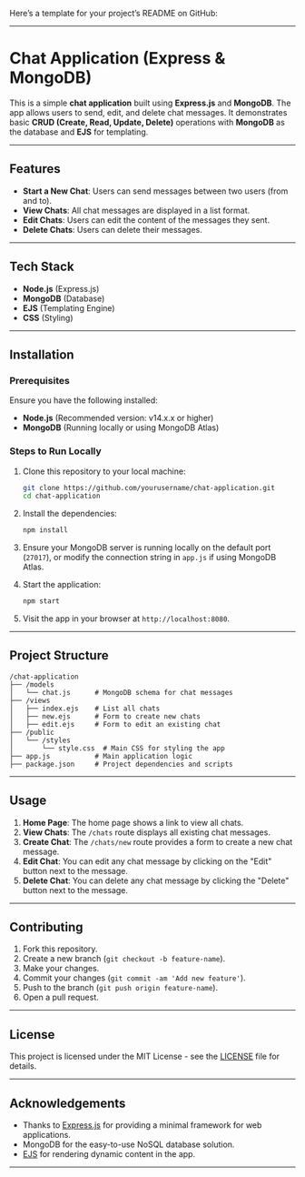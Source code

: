 Here’s a template for your project’s README on GitHub:

---

# Chat Application (Express & MongoDB)

This is a simple **chat application** built using **Express.js** and **MongoDB**. The app allows users to send, edit, and delete chat messages. It demonstrates basic **CRUD (Create, Read, Update, Delete)** operations with **MongoDB** as the database and **EJS** for templating.

---

## Features

- **Start a New Chat**: Users can send messages between two users (from and to).
- **View Chats**: All chat messages are displayed in a list format.
- **Edit Chats**: Users can edit the content of the messages they sent.
- **Delete Chats**: Users can delete their messages.

---

## Tech Stack

- **Node.js** (Express.js)
- **MongoDB** (Database)
- **EJS** (Templating Engine)
- **CSS** (Styling)

---

## Installation

### Prerequisites

Ensure you have the following installed:

- **Node.js** (Recommended version: v14.x.x or higher)
- **MongoDB** (Running locally or using MongoDB Atlas)

### Steps to Run Locally

1. Clone this repository to your local machine:

   ```bash
   git clone https://github.com/yourusername/chat-application.git
   cd chat-application
   ```

2. Install the dependencies:

   ```bash
   npm install
   ```

3. Ensure your MongoDB server is running locally on the default port (`27017`), or modify the connection string in `app.js` if using MongoDB Atlas.

4. Start the application:

   ```bash
   npm start
   ```

5. Visit the app in your browser at `http://localhost:8080`.

---

## Project Structure

```
/chat-application
├── /models
│   └── chat.js      # MongoDB schema for chat messages
├── /views
│   ├── index.ejs    # List all chats
│   ├── new.ejs      # Form to create new chats
│   ├── edit.ejs     # Form to edit an existing chat
├── /public
│   └── /styles
│       └── style.css  # Main CSS for styling the app
├── app.js           # Main application logic
├── package.json     # Project dependencies and scripts
```

---

## Usage

1. **Home Page**: The home page shows a link to view all chats.
2. **View Chats**: The `/chats` route displays all existing chat messages.
3. **Create Chat**: The `/chats/new` route provides a form to create a new chat message.
4. **Edit Chat**: You can edit any chat message by clicking on the "Edit" button next to the message.
5. **Delete Chat**: You can delete any chat message by clicking the "Delete" button next to the message.

---

## Contributing

1. Fork this repository.
2. Create a new branch (`git checkout -b feature-name`).
3. Make your changes.
4. Commit your changes (`git commit -am 'Add new feature'`).
5. Push to the branch (`git push origin feature-name`).
6. Open a pull request.

---

## License

This project is licensed under the MIT License - see the [LICENSE](LICENSE) file for details.

---

## Acknowledgements

- Thanks to [Express.js](https://expressjs.com/) for providing a minimal framework for web applications.
- MongoDB for the easy-to-use NoSQL database solution.
- [EJS](https://www.ejs.co/) for rendering dynamic content in the app.

---

